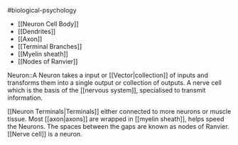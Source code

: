 #biological-psychology 
- [[Neuron Cell Body]]
- [[Dendrites]]
- [[Axon]]
- [[Terminal Branches]]
- [[Myelin sheath]]
- [[Nodes of Ranvier]]

Neuron::A Neuron takes a input or [[Vector|collection]] of inputs and transforms them into a single output or collection of outputs. A nerve cell which is the basis of the [[nervous system]], specialised to transmit information.

[[Neuron Terminals|Terminals]] either connected to more neurons or muscle tissue. Most [[axon|axons]] are wrapped in [[myelin sheath]], helps speed the Neurons. The spaces between the gaps are known as nodes of Ranvier. [[Nerve cell]] is a neuron.